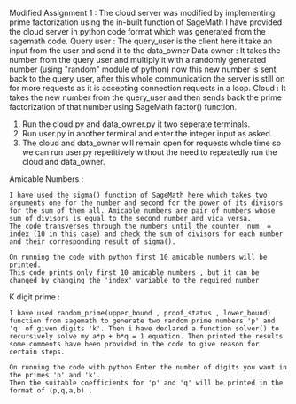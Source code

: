 Modified Assignment 1 :
    The cloud server was modified by implementing prime factorization using the in-built function of SageMath 
    I have provided the cloud server in python code format which was generated from the sagemath code.
Query user :
    The query_user is the client here it take an input from the user and send it to the data_owner 
Data owner :
    It takes the number from the query user and multiply it with a randomly generated number (using "random" module of python) now this new number is sent back to the query_user, after this whole communication the server is still on for more requests as it is accepting connection requests in a loop.
Cloud :
    It takes the new number from the query_user and then sends back the prime factorization of that number using SageMath factor() function.

1. Run the cloud.py and data_owner.py it two seperate terminals. 
2. Run user.py in another terminal and enter the integer input as asked.
3. The cloud and data_owner will remain open for requests whole time so we can run user.py repetitively without the need to repeatedly run the cloud and data_owner.

Amicable Numbers :

    I have used the sigma() function of SageMath here which takes two arguments one for the number and second for the power of its divisors for the sum of them all. Amicable numbers are pair of numbers whose sum of divisors is equal to the second number and vica versa.
    The code transverses through the numbers until the counter 'num' = index (10 in this case) and check the sum of divisors for each number and their corresponding result of sigma().

    On running the code with python first 10 amicable numbers will be printed.
    This code prints only first 10 amicable numbers , but it can be changed by changing the 'index' variable to the required number

K digit prime :
    
    I have used random_prime(upper_bound , proof_status , lower_bound) function from sagemath to generate two random prime numbers 'p' and 'q' of given digits 'k'. Then i have declared a function solver() to recursively solve my a*p + b*q = 1 equation. Then printed the results some comments have been provided in the code to give reason for certain steps.

    On running the code with python Enter the number of digits you want in the primes 'p' and 'k'.
    Then the suitable coefficients for 'p' and 'q' will be printed in the format of (p,q,a,b) .

